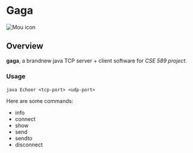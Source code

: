 # Gaga

![Mou icon](http://foxallaccess.blogs.fox.com/files/2012/05/129.jpg)

## Overview

**gaga**, a brandnew java TCP server + client software for *CSE 589 project*.

### Usage
#### 


	java Echoer <tcp-port> <udp-port>

Here are some commands:

- info
- connect <tcp-port> <udp-port>
- show
- send <conn-id> <message>
- sendto <ip-address> <udp-port> <message>
- disconnect <conn-id>